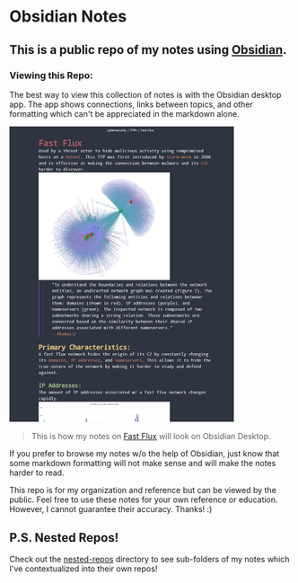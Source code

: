 # Obsidian Notes
## This is a public repo of my notes using [Obsidian](https://obsidian.md/).

### Viewing this Repo:
The best way to view this collection of notes is with the Obsidian desktop app. The app shows connections, links between topics, and other formatting which can't be appreciated in the markdown alone.

<picture>

<img src=cybersecurity/cybersecurity-pics/fast-flux-README-pic.png width="400">

</picture>
<br>

> This is how my notes on [Fast Flux](cybersecurity/TTPs/c2/fast-flux.md) will look on Obsidian Desktop.

If you prefer to browse my notes w/o the help of Obsidian, just know that some markdown formatting will not make sense and will make the notes harder to read.

This repo is for my organization and reference but can be viewed by the public. Feel free to use these notes for your own reference or education. However, I cannot guarantee their accuracy. Thanks! :)

## P.S. Nested Repos!
Check out the [nested-repos](https://github.com/TrshPuppy/obsidian-notes/tree/main/nested-repos) directory to see sub-folders of my notes which I've contextualized into their own repos!





